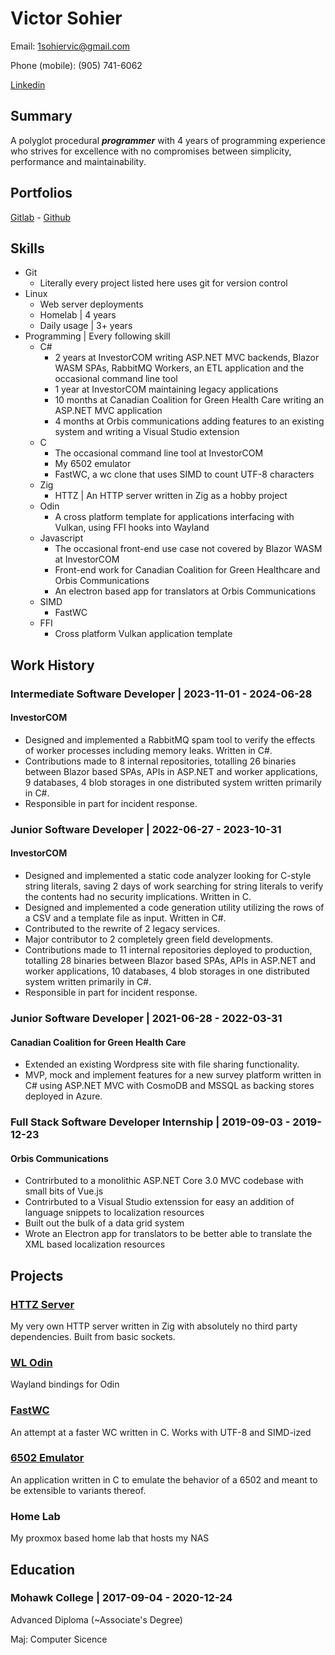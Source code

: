 # Victor Sohier

Email: [1sohiervic@gmail.com](mailto:1sohiervic@gmail.com)

Phone (mobile): (905) 741-6062

[Linkedin](https://www.linkedin.com/in/victor-s-57309a137/)

## Summary

A polyglot procedural ***programmer*** with 4 years of programming experience who strives for excellence with no
compromises between simplicity, performance and maintainability.

## Portfolios

[Gitlab](https://gitlab.com/T3CHN01200) -
[Github](https://github.com/VictorSohier)

## Skills

- Git
	- Literally every project listed here uses git for version control
- Linux
	- Web server deployments
	- Homelab | 4 years
	- Daily usage | 3+ years
- Programming | Every following skill
	- C#
		- 2 years at InvestorCOM writing ASP.NET MVC backends, Blazor WASM SPAs, RabbitMQ Workers, an ETL application
			and the occasional command line tool
		- 1 year at InvestorCOM maintaining legacy applications
		- 10 months at Canadian Coalition for Green Health Care writing an ASP.NET MVC application
		- 4 months at Orbis communications adding features to an existing system and writing a Visual Studio extension
	- C
		- The occasional command line tool at InvestorCOM
		- My 6502 emulator
		- FastWC, a wc clone that uses SIMD to count UTF-8 characters
	- Zig
		- HTTZ | An HTTP server written in Zig as a hobby project
	- Odin
		- A cross platform template for applications interfacing with Vulkan, using FFI hooks into Wayland
	- Javascript
		- The occasional front-end use case not covered by Blazor WASM at InvestorCOM
		- Front-end work for Canadian Coalition for Green Healthcare and Orbis Communications
		- An electron based app for translators at Orbis Communications
	- SIMD
		- FastWC
	- FFI
		- Cross platform Vulkan application template

## Work History

### Intermediate Software Developer | 2023-11-01 - 2024-06-28

#### InvestorCOM

- Designed and implemented a RabbitMQ spam tool to verify the effects of worker processes including memory leaks.
	Written in C#.
- Contributions made to 8 internal repositories, totalling 26 binaries between Blazor based SPAs, APIs in ASP.NET and
	worker applications, 9 databases, 4 blob storages in one distributed system written primarily in C#.
- Responsible in part for incident response.

### Junior Software Developer | 2022-06-27 - 2023-10-31

#### InvestorCOM

- Designed and implemented a static code analyzer looking for C-style string literals, saving 2 days of work searching
	for string literals to verify the contents had no security implications. Written in C.
- Designed and implemented a code generation utility utilizing the rows of a CSV and a template file as input. Written
	in C#.
- Contributed to the rewrite of 2 legacy services.
- Major contributor to 2 completely green field developments.
- Contributions made to 11 internal repositories deployed to production, totalling 28 binaries between Blazor based
	SPAs, APIs in ASP.NET and worker applications, 10 databases, 4 blob storages in one distributed system written
	primarily in C#.
- Responsible in part for incident response.

### Junior Software Developer | 2021-06-28 - 2022-03-31

#### Canadian Coalition for Green Health Care

- Extended an existing Wordpress site with file sharing functionality.
- MVP, mock and implement features for a new survey platform written in C# using ASP.NET MVC with CosmoDB and MSSQL as
	backing stores deployed in Azure.

### Full Stack Software Developer Internship | 2019-09-03 - 2019-12-23

#### Orbis Communications

- Contrirbuted to a monolithic ASP.NET Core 3.0 MVC codebase with small bits of Vue.js
- Contrirbuted to a Visual Studio extenssion for easy an addition of language snippets to localization resources
- Built out the bulk of a data grid system
- Wrote an Electron app for translators to be better able to translate the XML based localization resources

## Projects

### [HTTZ Server](https://gitlab.com/T3CHN01200/httz-server)

My very own HTTP server written in Zig with absolutely no third party dependencies. Built from basic sockets.

### [WL Odin](https://gitlab.com/T3CHN01200/wl-odin)

Wayland bindings for Odin

### [FastWC](https://gitlab.com/T3CHN01200/FastWC)

An attempt at a faster WC written in C. Works with UTF-8 and SIMD-ized

### [6502 Emulator](https://gitlab.com/T3CHN01200/6502-emulator)

An application written in C to emulate the behavior of a 6502 and meant to be extensible to variants thereof.

### Home Lab

My proxmox based home lab that hosts my NAS

## Education

### Mohawk College | 2017-09-04 - 2020-12-24

Advanced Diploma (~Associate's Degree)

Maj: Computer Sicence

